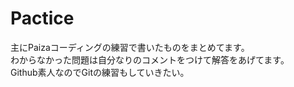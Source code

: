 # Pactice
主にPaizaコーディングの練習で書いたものをまとめてます。  
わからなかった問題は自分なりのコメントをつけて解答をあげてます。  
Github素人なのでGitの練習もしていきたい。  
